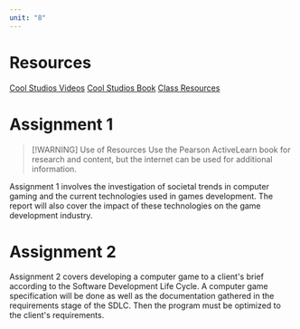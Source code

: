 ```yaml
---
unit: "8"
---
```

# Resources
[Cool Studios Videos](https://youtube.com/playlist?list=PLP3Kvn6fQmgnFAd1bi33LtAqTtVLroI0k&si=R_tYGuUlSN5vLrOs)
[Cool Studios Book](http://amazon.com/Create-2D-Games-Godot-4-4-1-ebook/dp/B0FDDCZSHF)
[Class Resources](https://onlinesch.sharepoint.com/:f:/r/sites/BTECExtendedL3InformationTechnologies/Shared%20Documents/General/Colin%20Lessons%20-%20Unit%208%20Games%20Development?csf=1&web=1&e=YyA2Ac)
# Assignment 1

> [!WARNING] Use of Resources
> Use the Pearson ActiveLearn book for research and content, but the internet can be used for additional information.

Assignment 1 involves the investigation of societal trends in computer gaming and the current technologies used in games development. The report will also cover the impact of these technologies on the game development industry.
# Assignment 2
Assignment 2 covers developing a computer game to a client's brief according to the Software Development Life Cycle. A computer game specification will be done as well as the documentation gathered in the requirements stage of the SDLC. Then the program must be optimized to the client's requirements.

